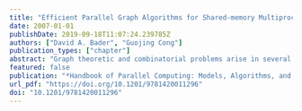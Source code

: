 ```yaml
---
title: "Efficient Parallel Graph Algorithms for Shared-memory Multiprocessors"
date: 2007-01-01
publishDate: 2019-09-18T11:07:24.239785Z
authors: ["David A. Bader", "Guojing Cong"]
publication_types: ["chapter"]
abstract: "Graph theoretic and combinatorial problems arise in several traditional and emerging scientific disciplines such as VLSI design, optimization, databases, and computational biology. Some examples include phylogeny reconstruction [65,66], protein-protein interaction networks [89], placement and layout in VLSI chips [59], data mining [52,55], and clustering in semantic webs. Graph abstractions are also finding increasing relevance in the domain of large-scale network analysis [28,58]. Empirical studies show that many social and economic interactions tend to organize themselves in complex network structures. These networks may contain billions of vertices with degrees ranging from small constants to thousands [14,42]."
featured: false
publication: "*Handbook of Parallel Computing: Models, Algorithms, and Applications*"
url_pdf: "https://doi.org/10.1201/9781420011296"
doi: "10.1201/9781420011296"
---
```


